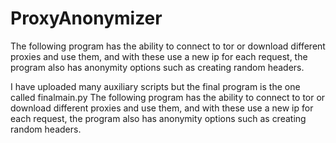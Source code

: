 # ProxyAnonymizer
The following program has the ability to connect to tor or download different proxies and use them, and with these use a new ip for each request, the program also has anonymity options such as creating random headers.

I have uploaded many auxiliary scripts but the final program is the one called finalmain.py
The following program has the ability to connect to tor or download different proxies and use them, and with these use a new ip for each request, the program also has anonymity options such as creating random headers.
